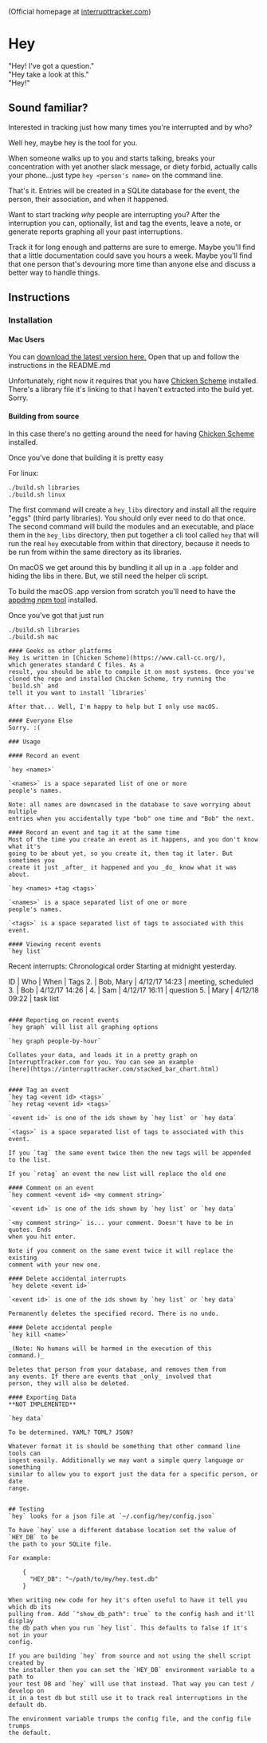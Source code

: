 (Official homepage at [interrupttracker.com](https://interrupttracker.com))
# Hey

"Hey! I've got a question."  
"Hey take a look at this."  
"Hey!"

## Sound familiar?  
Interested in tracking just how many times you're interrupted and by who? 

Well hey, maybe hey is the tool for you.

When someone walks up to you and starts talking, breaks your concentration with
yet another slack message, or diety forbid, actually calls your phone...just
type `hey <person's name>` on the command line.

That's it. Entries will be created in a SQLite database for the event, the
person, their association, and when it happened.

Want to start tracking _why_ people are interrupting you? After the interruption 
you can, optionally, list and tag the events, leave a note, 
or generate reports graphing all your past interruptions.

Track it for long enough and patterns are sure to emerge. Maybe you'll find 
that a little documentation could save you hours a week. Maybe you'll find that
one person that's devouring more time than anyone else and discuss a better way to
handle things.

## Instructions

### Installation
#### Mac Users
You can [download the latest version here.](https://interrupttracker.com/downloads/hey.dmg)
Open that up and follow the instructions in the README.md

Unfortunately, right now it requires that you have 
[Chicken Scheme](https://www.call-cc.org/) installed.  There's a library file
it's linking to that I haven't extracted into the build yet. Sorry.

#### Building from source
In this case there's no getting around the need for having 
[Chicken Scheme](https://www.call-cc.org/) installed.

Once you've done that building it is pretty easy

For linux:
```
./build.sh libraries
./build.sh linux
```

The first command will create a `hey_libs` directory and install all the require
"eggs" (third party libraries). You should only ever need to do that once. 
The second command will build the modules and an executable, and place them in
the `hey_libs` directory, then put together a cli tool called `hey` that will
run the real `hey` executable from within that directory, because it needs to be
run from within the same directory as its libraries.

On macOS we get around this by bundling it all up in a `.app` folder and hiding
the libs in there. But, we still need the helper cli script.

To build the macOS .app version from scratch you'll need to have the 
[appdmg npm tool](https://www.npmjs.com/package/appdmg) installed.

Once you've got that just run

```
./build.sh libraries
./build.sh mac

#### Geeks on other platforms
Hey is written in [Chicken Scheme](https://www.call-cc.org/), 
which generates standard C files. As a
result, you should be able to compile it on most systems. Once you've 
cloned the repo and installed Chicken Scheme, try running the `build.sh` and 
tell it you want to install `libraries`

After that... Well, I'm happy to help but I only use macOS. 

#### Everyone Else
Sorry. :(

### Usage

#### Record an event

`hey <names>` 

`<names>` is a space separated list of one or more
people's names. 

Note: all names are downcased in the database to save worrying about multiple
entries when you accidentally type "bob" one time and "Bob" the next.

#### Record an event and tag it at the same time
Most of the time you create an event as it happens, and you don't know what it's
going to be about yet, so you create it, then tag it later. But sometimes you
create it just _after_ it happened and you _do_ know what it was about.

`hey <names> +tag <tags>`

`<names>` is a space separated list of one or more
people's names.

`<tags>` is a space separated list of tags to associated with this event.

#### Viewing recent events
`hey list`

```
Recent interrupts: Chronological order
Starting at midnight yesterday. 

ID | Who       | When                 | Tags
2. | Bob, Mary | 4/12/17 14:23        | meeting, scheduled
3. | Bob       | 4/12/17 14:26        |
4. | Sam       | 4/12/17 16:11        | question 
5. | Mary      | 4/12/18 09:22        | task list
```

#### Reporting on recent events
`hey graph` will list all graphing options

`hey graph people-by-hour`

Collates your data, and loads it in a pretty graph on
InterruptTracker.com for you. You can see an example 
[here](https://interrupttracker.com/stacked_bar_chart.html)


#### Tag an event
`hey tag <event id> <tags>`  
`hey retag <event id> <tags>`

`<event id>` is one of the ids shown by `hey list` or `hey data`

`<tags>` is a space separated list of tags to associated with this event.

If you `tag` the same event twice then the new tags will be appended to the list.

If you `retag` an event the new list will replace the old one

#### Comment on an event
`hey comment <event id> <my comment string>`

`<event id>` is one of the ids shown by `hey list` or `hey data`

`<my comment string>` is... your comment. Doesn't have to be in quotes. Ends
when you hit enter.

Note if you comment on the same event twice it will replace the existing
comment with your new one.

#### Delete accidental interrupts
`hey delete <event id>`

`<event id>` is one of the ids shown by `hey list` or `hey data`

Permanently deletes the specified record. There is no undo.

#### Delete accidental people
`hey kill <name>`

_(Note: No humans will be harmed in the execution of this
command.)_

Deletes that person from your database, and removes them from
any events. If there are events that _only_ involved that
person, they will also be deleted.

#### Exporting Data
**NOT IMPLEMENTED**  

`hey data`

To be determined. YAML? TOML? JSON? 

Whatever format it is should be something that other command line tools can
ingest easily. Additionally we may want a simple query language or something
similar to allow you to export just the data for a specific person, or date
range.


## Testing
`hey` looks for a json file at `~/.config/hey/config.json`

To have `hey` use a different database location set the value of `HEY_DB` to be
the path to your SQLite file.

For example:

    {
      "HEY_DB": "~/path/to/my/hey.test.db"
    }

When writing new code for hey it's often useful to have it tell you which db its
pulling from. Add `"show_db_path": true` to the config hash and it'll display
the db path when you run `hey list`. This defaults to false if it's not in your
config.

If you are building `hey` from source and not using the shell script created by
the installer then you can set the `HEY_DB` environment variable to a path to
your test DB and `hey` will use that instead. That way you can test / develop on
it in a test db but still use it to track real interruptions in the default db.

The environment variable trumps the config file, and the config file trumps 
the default.
